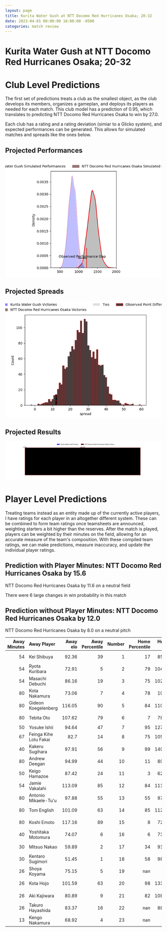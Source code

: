 ```yaml
---  
layout: page  
title: Kurita Water Gush at NTT Docomo Red Hurricanes Osaka; 20-32  
date: 2023-04-01 00:00:00 18:00:00 -0500  
categories: match review  
---
```

# Kurita Water Gush at NTT Docomo Red Hurricanes Osaka; 20-32

# Club Level Predictions


The first set of predictions treats a club as the smallest object, as the club develops its members, organizes a gameplan, and deploys its players as needed for each match. This club model has a prediction of 0.95, which translates to predicting NTT Docomo Red Hurricanes Osaka to win by 27.0.

Each club has a rating and a rating deviation (simiar to a Glicko system), and expected performances can be generated. This allows for simulated matches and spreads like the ones below.
## Projected Performances


![Projected Performances](plots/performances_2023-04-01-NTTDocomoRedHurricanesOsaka-KuritaWaterGush.png)
## Projected Spreads


![Projected Spreads](plots/spreads_2023-04-01-NTTDocomoRedHurricanesOsaka-KuritaWaterGush.png)
## Projected Results


![Projected Results](plots/resultbar_2023-04-01-NTTDocomoRedHurricanesOsaka-KuritaWaterGush.png)
# Player Level Predictions


Treating teams instead as an entity made up of the currently active players, I have ratings for each player in an altogether different system. These can be combined to form team ratings once teamsheets are announced, weighting starters a bit higher than the reserves. After the match is played, players can be weighted by their minutes on the field, allowing for an accurate measure of the team's composition. With these compiled team ratings, we can make predictions, measure inaccuracy, and update the individual player ratings.
## Prediction with Player Minutes: NTT Docomo Red Hurricanes Osaka by 15.6


NTT Docomo Red Hurricanes Osaka by 11.6 on a neutral field

There were 6 large changes in win probability in this match
## Prediction without Player Minutes: NTT Docomo Red Hurricanes Osaka by 12.0


NTT Docomo Red Hurricanes Osaka by 8.0 on a neutral pitch



|   Away Minutes | Away Player            |   Away elo |   Away Percentile |   Number |   Home Percentile |   Home elo | Home Player          |   Home Minutes |
|---------------:|:-----------------------|-----------:|------------------:|---------:|------------------:|-----------:|:---------------------|---------------:|
|             54 | Kei Shibuya            |      92.36 |                39 |        1 |                17 |      85.35 | Yosuke Nishiura      |             50 |
|             54 | Ryota Kuribara         |      72.91 |                 5 |        2 |                79 |     104.44 | Hisamitsu Shimada    |             80 |
|             54 | Masachi Debuchi        |      86.16 |                19 |        3 |                75 |     102.75 | Yuichiro Hosono      |             50 |
|             80 | Kota Nakamura          |      73.06 |                 7 |        4 |                78 |     106.9  | Willie Britz         |             80 |
|             80 | Gideon Koegelenberg    |     116.05 |                90 |        5 |                84 |     110.58 | Tom Jeffries         |             80 |
|             80 | Tebita Oto             |     107.62 |                79 |        6 |                 7 |      78.48 | Toru Sugishita       |             80 |
|             50 | Yosuke Ishii           |      94.64 |                47 |        7 |                95 |     127.15 | Taro Sato            |             40 |
|             67 | Feinga Kihe Lotu Fakai |      82.7  |                14 |        8 |                75 |     105.68 | Colin Bourke         |             77 |
|             40 | Kakeru Sugihara        |      97.91 |                56 |        9 |                99 |     140.97 | Ryo Tsuruda          |             80 |
|             80 | Andrew Deegan          |      94.99 |                44 |       10 |                11 |      80.33 | Ei Kawamuko          |             55 |
|             50 | Keigo Hamazoe          |      87.42 |                24 |       11 |                 3 |      62.89 | Kanta Yamamoto       |             50 |
|             54 | Jamie Vakalahi         |     113.09 |                85 |       12 |                84 |     111.71 | Mifiposeti Paea      |             80 |
|             80 | Antonio Mikaele-Tu'u   |      97.88 |                55 |       13 |                55 |      97.96 | Daisuke Iba          |             80 |
|             80 | Tom English            |     101.09 |                63 |       14 |                85 |     112.96 | Masaki Kobayashi     |             67 |
|             80 | Koshi Emoto            |     117.16 |                89 |       15 |                 8 |      72.76 | Taichi Yoshizawa     |             80 |
|             40 | Yoshitaka Motomura     |      74.07 |                 6 |       16 |                 6 |      73.87 | Tatsunari Fujita     |             40 |
|             30 | Mitsuo Nakao           |      59.89 |                 2 |       17 |                34 |      91.17 | Munekata Sashida     |             30 |
|             30 | Kentaro Sugimori       |      51.45 |                 1 |       18 |                58 |      98.44 | Kenta Komura         |             30 |
|             26 | Shoya Koyama           |      75.15 |                 5 |       19 |               nan |      95    | Takai Shota          |             30 |
|             26 | Kota Hojo              |     101.59 |                63 |       20 |                98 |     133.63 | Benjamin Saunders    |             25 |
|             26 | Aki Kajiwara           |      80.89 |                 9 |       21 |                82 |     108.85 | Toshihiro Yamamouchi |             13 |
|             26 | Takuro Hayashida       |      83.37 |                16 |       22 |               nan |      88.84 | Tsukasa Yasuda       |              3 |
|             13 | Kengo Nakamura         |      68.92 |                 4 |       23 |               nan |     nan    | nan                  |            nan |

